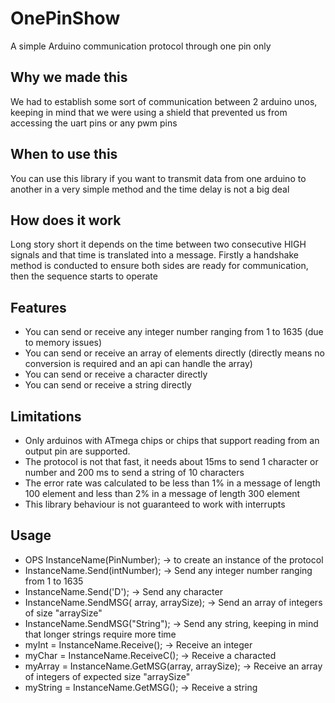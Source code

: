 # OnePinShow
A simple Arduino communication protocol through one pin only

## Why we made this
We had to establish some sort of communication between 2 arduino unos, keeping in mind that we were using a shield that prevented us from accessing the uart pins or any pwm pins

## When to use this
You can use this library if you want to transmit data from one arduino to another in a very simple method and the time delay is not a big deal

## How does it work
Long story short it depends on the time between two consecutive HIGH signals and that time is translated into a message.
Firstly a handshake method is conducted to ensure both sides are ready for communication, then the sequence starts to operate

## Features
- You can send or receive any integer number ranging from 1 to 1635 (due to memory issues)
- You can send or receive an array of elements directly (directly means no conversion is required and an api can handle the array)
- You can send or receive a character directly
- You can send or receive a string directly

## Limitations
- Only arduinos with ATmega chips or chips that support reading from an output pin are supported.
- The protocol is not that fast, it needs about 15ms to send 1 character or number and 200 ms to send a string of 10 characters
- The error rate was calculated to be less than 1% in a message of length 100 element and less than 2% in a message of length 300 element
- This library behaviour is not guaranteed to work with interrupts

## Usage
- OPS InstanceName(PinNumber); -> to create an instance of the protocol
- InstanceName.Send(intNumber); -> Send any integer number ranging from 1 to 1635
- InstanceName.Send('D'); -> Send any character
- InstanceName.SendMSG( array, arraySize); -> Send an array of integers of size "arraySize"
- InstanceName.SendMSG("String"); -> Send any string, keeping in mind that longer strings require more time
- myInt = InstanceName.Receive(); -> Receive an integer
- myChar = InstanceName.ReceiveC(); -> Receive a characted
- myArray = InstanceName.GetMSG(array, arraySize); -> Receive an array of integers of expected size "arraySize"
- myString = InstanceName.GetMSG(); -> Receive a string
